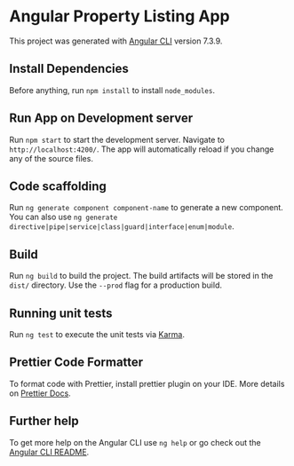 # Angular Property Listing App

This project was generated with [Angular CLI](https://github.com/angular/angular-cli) version 7.3.9.

## Install Dependencies
Before anything, run `npm install` to install `node_modules`.

## Run App on Development server

Run `npm start` to start the development server. Navigate to `http://localhost:4200/`. The app will automatically reload if you change any of the source files.

## Code scaffolding

Run `ng generate component component-name` to generate a new component. You can also use `ng generate directive|pipe|service|class|guard|interface|enum|module`.

## Build

Run `ng build` to build the project. The build artifacts will be stored in the `dist/` directory. Use the `--prod` flag for a production build.

## Running unit tests

Run `ng test` to execute the unit tests via [Karma](https://karma-runner.github.io).

## Prettier Code Formatter

To format code with Prettier, install prettier plugin on your IDE. More details on [Prettier Docs](https://prettier.io/docs/en/install.html).

## Further help

To get more help on the Angular CLI use `ng help` or go check out the [Angular CLI README](https://github.com/angular/angular-cli/blob/master/README.md).
